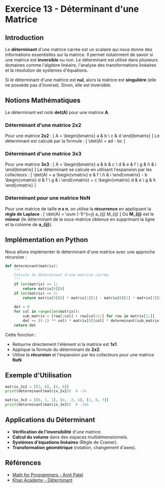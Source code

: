 # Exercice 13 - Déterminant d'une Matrice

## Introduction
Le **déterminant** d'une matrice carrée est un scalaire qui nous donne des informations essentielles sur la matrice. Il permet notamment de savoir si une matrice est **inversible** ou non. Le déterminant est utilisé dans plusieurs domaines comme l'algèbre linéaire, l'analyse des transformations linéaires et la résolution de systèmes d'équations.

Si le déterminant d'une matrice est **nul**, alors la matrice est **singulière** (elle ne possède pas d'inverse). Sinon, elle est inversible.

## Notions Mathématiques
Le déterminant est noté **det(A)** pour une matrice **A**.

### Déterminant d'une matrice 2x2
Pour une matrice **2x2** :
\[
A = \begin{bmatrix} a & b \\ c & d \end{bmatrix}
\]
Le déterminant est calculé par la formule :
\[
\det(A) = ad - bc
\]

### Déterminant d'une matrice 3x3
Pour une matrice **3x3** :
\[
A = \begin{bmatrix} a & b & c \\ d & e & f \\ g & h & i \end{bmatrix}
\]
Le déterminant se calcule en utilisant l'expansion par les cofacteurs :
\[
\det(A) = a \begin{vmatrix} e & f \\ h & i \end{vmatrix} - b \begin{vmatrix} d & f \\ g & i \end{vmatrix} + c \begin{vmatrix} d & e \\ g & h \end{vmatrix}
\]

### Déterminant pour une matrice NxN
Pour une matrice de taille **n x n**, on utilise la **récurrence** en appliquant la **règle de Laplace** :
\[
\det(A) = \sum (-1)^{i+j} a_{ij} M_{ij}
\]
Où **M_{ij}** est le **mineur** (le déterminant de la sous-matrice obtenue en supprimant la ligne et la colonne de **a_{ij}**).

## Implémentation en Python
Nous allons implémenter le déterminant d'une matrice avec une approche récursive :

```python
def determinant(matrix):
    """
    Calcule le déterminant d'une matrice carrée.
    """
    if len(matrix) == 1:
        return matrix[0][0]
    if len(matrix) == 2:
        return matrix[0][0] * matrix[1][1] - matrix[0][1] * matrix[1][0]
    
    det = 0
    for col in range(len(matrix)):
        sub_matrix = [row[:col] + row[col+1:] for row in matrix[1:]]
        det += ((-1) ** col) * matrix[0][col] * determinant(sub_matrix)
    return det
```

Cette fonction :
- Retourne directement l'élément si la matrice est **1x1**.
- Applique la formule du déterminant de **2x2**.
- Utilise la **récursion** et l'expansion par les cofacteurs pour une matrice **NxN**.

## Exemple d'Utilisation
```python
matrix_2x2 = [[3, 8], [4, 6]]
print(determinant(matrix_2x2))  # -14

matrix_3x3 = [[6, 1, 1], [4, -2, 5], [2, 8, 7]]
print(determinant(matrix_3x3))  # -306
```

## Applications du Déterminant
- **Vérification de l'inversibilité** d'une matrice.
- **Calcul du volume** dans des espaces multidimensionnels.
- **Systèmes d'équations linéaires** (Règle de Cramer).
- **Transformation géométrique** (rotation, changement d'axes).

## Références
- [Math for Programmers - Amit Patel](https://amitness.com/posts/math-for-programmers)
- [Khan Academy - Déterminant](https://www.khanacademy.org/math/linear-algebra/matrix-transformations/determinant-depth/v/linear-algebra-determinant-intuition)

